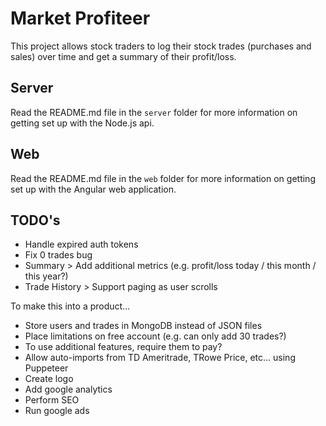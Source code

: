 # Market Profiteer

This project allows stock traders to log their stock trades (purchases and sales) over time and get a summary of their profit/loss.

## Server

Read the README.md file in the `server` folder for more information on getting set up with the Node.js api.

## Web

Read the README.md file in the `web` folder for more information on getting set up with the Angular web application.

## TODO's

- Handle expired auth tokens
- Fix 0 trades bug
- Summary > Add additional metrics (e.g. profit/loss today / this month / this year?)
- Trade History > Support paging as user scrolls

To make this into a product...
- Store users and trades in MongoDB instead of JSON files
- Place limitations on free account (e.g. can only add 30 trades?)
- To use additional features, require them to pay?
- Allow auto-imports from TD Ameritrade, TRowe Price, etc... using Puppeteer
- Create logo
- Add google analytics
- Perform SEO
- Run google ads